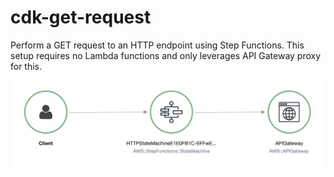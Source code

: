 # cdk-get-request

Perform a GET request to an HTTP endpoint using Step Functions. This setup requires no Lambda functions and only leverages API Gateway proxy for this. 

![alt text](./diagrams/diagram.png)
